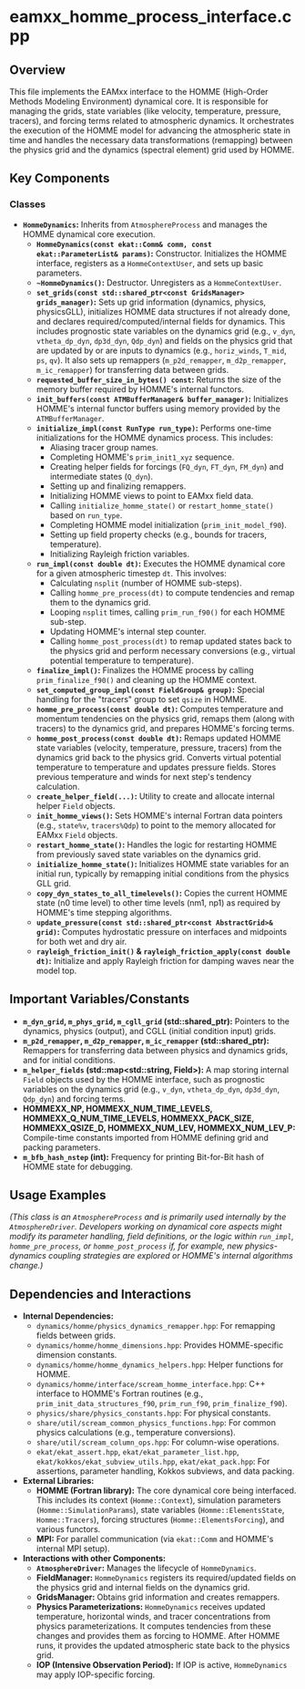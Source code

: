 # eamxx_homme_process_interface.cpp

## Overview

This file implements the EAMxx interface to the HOMME (High-Order Methods Modeling Environment) dynamical core. It is responsible for managing the grids, state variables (like velocity, temperature, pressure, tracers), and forcing terms related to atmospheric dynamics. It orchestrates the execution of the HOMME model for advancing the atmospheric state in time and handles the necessary data transformations (remapping) between the physics grid and the dynamics (spectral element) grid used by HOMME.

## Key Components

### Classes

*   **`HommeDynamics`:** Inherits from `AtmosphereProcess` and manages the HOMME dynamical core execution.
    *   **`HommeDynamics(const ekat::Comm& comm, const ekat::ParameterList& params)`:** Constructor. Initializes the HOMME interface, registers as a `HommeContextUser`, and sets up basic parameters.
    *   **`~HommeDynamics()`:** Destructor. Unregisters as a `HommeContextUser`.
    *   **`set_grids(const std::shared_ptr<const GridsManager> grids_manager)`:** Sets up grid information (dynamics, physics, physicsGLL), initializes HOMME data structures if not already done, and declares required/computed/internal fields for dynamics. This includes prognostic state variables on the dynamics grid (e.g., `v_dyn`, `vtheta_dp_dyn`, `dp3d_dyn`, `Qdp_dyn`) and fields on the physics grid that are updated by or are inputs to dynamics (e.g., `horiz_winds`, `T_mid`, `ps`, `qv`). It also sets up remappers (`m_p2d_remapper`, `m_d2p_remapper`, `m_ic_remapper`) for transferring data between grids.
    *   **`requested_buffer_size_in_bytes() const`:** Returns the size of the memory buffer required by HOMME's internal functors.
    *   **`init_buffers(const ATMBufferManager& buffer_manager)`:** Initializes HOMME's internal functor buffers using memory provided by the `ATMBufferManager`.
    *   **`initialize_impl(const RunType run_type)`:** Performs one-time initializations for the HOMME dynamics process. This includes:
        *   Aliasing tracer group names.
        *   Completing HOMME's `prim_init1_xyz` sequence.
        *   Creating helper fields for forcings (`FQ_dyn`, `FT_dyn`, `FM_dyn`) and intermediate states (`Q_dyn`).
        *   Setting up and finalizing remappers.
        *   Initializing HOMME views to point to EAMxx field data.
        *   Calling `initialize_homme_state()` or `restart_homme_state()` based on `run_type`.
        *   Completing HOMME model initialization (`prim_init_model_f90`).
        *   Setting up field property checks (e.g., bounds for tracers, temperature).
        *   Initializing Rayleigh friction variables.
    *   **`run_impl(const double dt)`:** Executes the HOMME dynamical core for a given atmospheric timestep `dt`. This involves:
        *   Calculating `nsplit` (number of HOMME sub-steps).
        *   Calling `homme_pre_process(dt)` to compute tendencies and remap them to the dynamics grid.
        *   Looping `nsplit` times, calling `prim_run_f90()` for each HOMME sub-step.
        *   Updating HOMME's internal step counter.
        *   Calling `homme_post_process(dt)` to remap updated states back to the physics grid and perform necessary conversions (e.g., virtual potential temperature to temperature).
    *   **`finalize_impl()`:** Finalizes the HOMME process by calling `prim_finalize_f90()` and cleaning up the HOMME context.
    *   **`set_computed_group_impl(const FieldGroup& group)`:** Special handling for the "tracers" group to set `qsize` in HOMME.
    *   **`homme_pre_process(const double dt)`:** Computes temperature and momentum tendencies on the physics grid, remaps them (along with tracers) to the dynamics grid, and prepares HOMME's forcing terms.
    *   **`homme_post_process(const double dt)`:** Remaps updated HOMME state variables (velocity, temperature, pressure, tracers) from the dynamics grid back to the physics grid. Converts virtual potential temperature to temperature and updates pressure fields. Stores previous temperature and winds for next step's tendency calculation.
    *   **`create_helper_field(...)`:** Utility to create and allocate internal helper `Field` objects.
    *   **`init_homme_views()`:** Sets HOMME's internal Fortran data pointers (e.g., `state%v`, `tracers%Qdp`) to point to the memory allocated for EAMxx `Field` objects.
    *   **`restart_homme_state()`:** Handles the logic for restarting HOMME from previously saved state variables on the dynamics grid.
    *   **`initialize_homme_state()`:** Initializes HOMME state variables for an initial run, typically by remapping initial conditions from the physics GLL grid.
    *   **`copy_dyn_states_to_all_timelevels()`:** Copies the current HOMME state (n0 time level) to other time levels (nm1, np1) as required by HOMME's time stepping algorithms.
    *   **`update_pressure(const std::shared_ptr<const AbstractGrid>& grid)`:** Computes hydrostatic pressure on interfaces and midpoints for both wet and dry air.
    *   **`rayleigh_friction_init()` & `rayleigh_friction_apply(const double dt)`:** Initialize and apply Rayleigh friction for damping waves near the model top.

## Important Variables/Constants

*   **`m_dyn_grid`, `m_phys_grid`, `m_cgll_grid` (std::shared_ptr<const AbstractGrid>):** Pointers to the dynamics, physics (output), and CGLL (initial condition input) grids.
*   **`m_p2d_remapper`, `m_d2p_remapper`, `m_ic_remapper` (std::shared_ptr<AbstractRemapper>):** Remappers for transferring data between physics and dynamics grids, and for initial conditions.
*   **`m_helper_fields` (std::map<std::string, Field>):** A map storing internal `Field` objects used by the HOMME interface, such as prognostic variables on the dynamics grid (e.g., `v_dyn`, `vtheta_dp_dyn`, `dp3d_dyn`, `Qdp_dyn`) and forcing terms.
*   **HOMMEXX_NP, HOMMEXX_NUM_TIME_LEVELS, HOMMEXX_Q_NUM_TIME_LEVELS, HOMMEXX_PACK_SIZE, HOMMEXX_QSIZE_D, HOMMEXX_NUM_LEV, HOMMEXX_NUM_LEV_P:** Compile-time constants imported from HOMME defining grid and packing parameters.
*   **`m_bfb_hash_nstep` (int):** Frequency for printing Bit-for-Bit hash of HOMME state for debugging.

## Usage Examples

*(This class is an `AtmosphereProcess` and is primarily used internally by the `AtmosphereDriver`. Developers working on dynamical core aspects might modify its parameter handling, field definitions, or the logic within `run_impl`, `homme_pre_process`, or `homme_post_process` if, for example, new physics-dynamics coupling strategies are explored or HOMME's internal algorithms change.)*

## Dependencies and Interactions

*   **Internal Dependencies:**
    *   `dynamics/homme/physics_dynamics_remapper.hpp`: For remapping fields between grids.
    *   `dynamics/homme/homme_dimensions.hpp`: Provides HOMME-specific dimension constants.
    *   `dynamics/homme/homme_dynamics_helpers.hpp`: Helper functions for HOMME.
    *   `dynamics/homme/interface/scream_homme_interface.hpp`: C++ interface to HOMME's Fortran routines (e.g., `prim_init_data_structures_f90`, `prim_run_f90`, `prim_finalize_f90`).
    *   `physics/share/physics_constants.hpp`: For physical constants.
    *   `share/util/scream_common_physics_functions.hpp`: For common physics calculations (e.g., temperature conversions).
    *   `share/util/scream_column_ops.hpp`: For column-wise operations.
    *   `ekat/ekat_assert.hpp`, `ekat/ekat_parameter_list.hpp`, `ekat/kokkos/ekat_subview_utils.hpp`, `ekat/ekat_pack.hpp`: For assertions, parameter handling, Kokkos subviews, and data packing.
*   **External Libraries:**
    *   **HOMME (Fortran library):** The core dynamical core being interfaced. This includes its context (`Homme::Context`), simulation parameters (`Homme::SimulationParams`), state variables (`Homme::ElementsState`, `Homme::Tracers`), forcing structures (`Homme::ElementsForcing`), and various functors.
    *   **MPI:** For parallel communication (via `ekat::Comm` and HOMME's internal MPI setup).
*   **Interactions with other Components:**
    *   **`AtmosphereDriver`:** Manages the lifecycle of `HommeDynamics`.
    *   **FieldManager:** `HommeDynamics` registers its required/updated fields on the physics grid and internal fields on the dynamics grid.
    *   **GridsManager:** Obtains grid information and creates remappers.
    *   **Physics Parameterizations:** `HommeDynamics` receives updated temperature, horizontal winds, and tracer concentrations from physics parameterizations. It computes tendencies from these changes and provides them as forcing to HOMME. After HOMME runs, it provides the updated atmospheric state back to the physics grid.
    *   **IOP (Intensive Observation Period):** If IOP is active, `HommeDynamics` may apply IOP-specific forcing.
